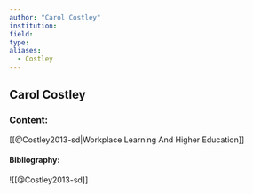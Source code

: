 ```yaml
---
author: "Carol Costley"
institution:
field:
type:
aliases:
  - Costley
---
```


## Carol Costley

### Content:
[[@Costley2013-sd|Workplace Learning And Higher Education]]

#### Bibliography:

![[@Costley2013-sd]]
